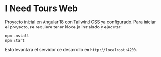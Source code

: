 # I Need Tours Web

Proyecto inicial en Angular 18 con Tailwind CSS ya configurado. Para iniciar el proyecto, se requiere tener Node.js instalado y ejecutar:

```bash
npm install
npm start
```

Esto levantará el servidor de desarrollo en `http://localhost:4200`.
